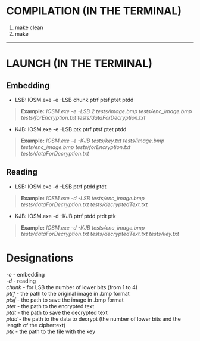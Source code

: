 # COMPILATION (IN THE TERMINAL)
1. make clean
2. make

---

# LAUNCH (IN THE TERMINAL)
## Embedding
- LSB: IOSM.exe -e -LSB chunk ptrf ptsf ptet ptdd
> **Example:** *IOSM.exe -e -LSB 2 tests/image.bmp tests/enc_image.bmp tests/forEncryption.txt tests/dataForDecryption.txt*
- KJB: IOSM.exe -e -LSB ptk ptrf ptsf ptet ptdd
> **Example:** *IOSM.exe -e -KJB tests/key.txt tests/image.bmp tests/enc_image.bmp tests/forEncryption.txt tests/dataForDecryption.txt*
## Reading
- LSB: IOSM.exe -d -LSB ptrf ptdd ptdt
> **Example:** *IOSM.exe -d -LSB tests/enc_image.bmp tests/dataForDecryption.txt tests/decryptedText.txt*
- KJB: IOSM.exe -d -KJB ptrf ptdd ptdt ptk
> **Example:** *IOSM.exe -d -KJB tests/enc_image.bmp tests/dataForDecryption.txt tests/decryptedText.txt tests/key.txt*

# Designations
*-e* - embedding \
*-d* - reading \
*chunk* - for LSB the number of lower bits (from 1 to 4) \
*ptrf* - the path to the original image in .bmp format \
*ptsf* - the path to save the image in .bmp format \
*ptet* - the path to the encrypted text \
*ptdt* - the path to save the decrypted text \
*ptdd* - the path to the data to decrypt (the number of lower bits and the length of the ciphertext) \
*ptk* - the path to the file with the key 
